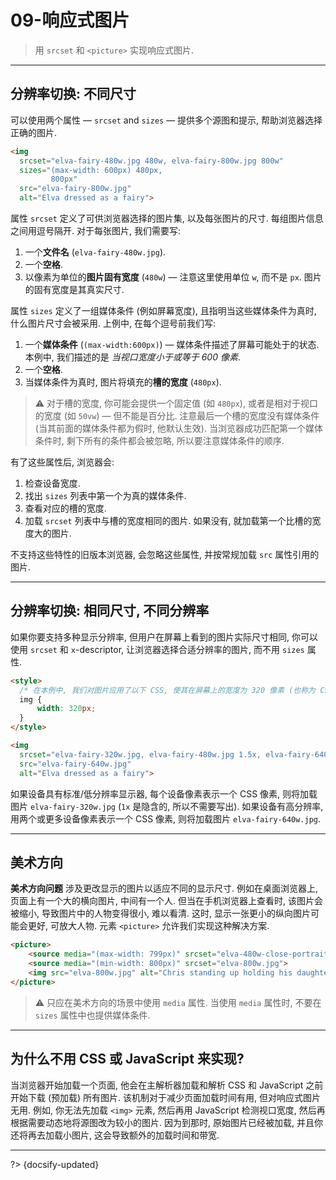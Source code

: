 # 09-响应式图片

> 用 `srcset` 和 `<picture>` 实现响应式图片.

---

## 分辨率切换: 不同尺寸

可以使用两个属性 — `srcset` and `sizes` — 提供多个源图和提示, 帮助浏览器选择正确的图片.

```html
<img
  srcset="elva-fairy-480w.jpg 480w, elva-fairy-800w.jpg 800w"
  sizes="(max-width: 600px) 480px,
         800px"
  src="elva-fairy-800w.jpg"
  alt="Elva dressed as a fairy">
```

属性 `srcset` 定义了可供浏览器选择的图片集, 以及每张图片的尺寸. 每组图片信息之间用逗号隔开. 对于每张图片, 我们需要写:

1. 一个**文件名** (`elva-fairy-480w.jpg`).
2. 一个**空格**.
3. 以像素为单位的**图片固有宽度** (`480w`) — 注意这里使用单位 `w`, 而不是 `px`. 图片的固有宽度是其真实尺寸.

属性 `sizes` 定义了一组媒体条件 (例如屏幕宽度), 且指明当这些媒体条件为真时, 什么图片尺寸会被采用. 上例中, 在每个逗号前我们写:

1. 一个**媒体条件** (`(max-width:600px)`) — 媒体条件描述了屏幕可能处于的状态. 本例中, 我们描述的是 *当视口宽度小于或等于 600 像素*.
2. 一个**空格**.
3. 当媒体条件为真时, 图片将填充的**槽的宽度** (`480px`).

> ⚠️ 对于槽的宽度, 你可能会提供一个固定值 (如 `480px`), 或者是相对于视口的宽度 (如 `50vw`) — 但不能是百分比. 注意最后一个槽的宽度没有媒体条件 (当其前面的媒体条件都为假时, 他默认生效). 当浏览器成功匹配第一个媒体条件时, 剩下所有的条件都会被忽略, 所以要注意媒体条件的顺序.

有了这些属性后, 浏览器会:

1. 检查设备宽度.
2. 找出 `sizes` 列表中第一个为真的媒体条件.
3. 查看对应的槽的宽度.
4. 加载 `srcset` 列表中与槽的宽度相同的图片. 如果没有, 就加载第一个比槽的宽度大的图片.

不支持这些特性的旧版本浏览器, 会忽略这些属性, 并按常规加载 `src` 属性引用的图片.

---

## 分辨率切换: 相同尺寸, 不同分辨率

如果你要支持多种显示分辨率, 但用户在屏幕上看到的图片实际尺寸相同, 你可以使用 `srcset` 和 `x`-descriptor, 让浏览器选择合适分辨率的图片, 而不用 `sizes` 属性.

```html
<style>
  /* 在本例中, 我们对图片应用了以下 CSS, 使其在屏幕上的宽度为 320 像素 (也称为 CSS 像素) */
  img {
      width: 320px;
  }
</style>

<img
  srcset="elva-fairy-320w.jpg, elva-fairy-480w.jpg 1.5x, elva-fairy-640w.jpg 2x"
  src="elva-fairy-640w.jpg"
  alt="Elva dressed as a fairy">
```

如果设备具有标准/低分辨率显示器, 每个设备像素表示一个 CSS 像素, 则将加载图片 `elva-fairy-320w.jpg` (`1x` 是隐含的, 所以不需要写出). 如果设备有高分辨率, 用两个或更多设备像素表示一个 CSS 像素, 则将加载图片 `elva-fairy-640w.jpg`.

---

## 美术方向

**美术方向问题** 涉及更改显示的图片以适应不同的显示尺寸. 例如在桌面浏览器上, 页面上有一个大的横向图片, 中间有一个人. 但当在手机浏览器上查看时, 该图片会被缩小, 导致图片中的人物变得很小, 难以看清. 这时, 显示一张更小的纵向图片可能会更好, 可放大人物. 元素 `<picture>` 允许我们实现这种解决方案.

```html
<picture>
    <source media="(max-width: 799px)" srcset="elva-480w-close-portrait.jpg">
    <source media="(min-width: 800px)" srcset="elva-800w.jpg">
    <img src="elva-800w.jpg" alt="Chris standing up holding his daughter Elva">
</picture>
```

> ⚠️ 只应在美术方向的场景中使用 `media` 属性. 当使用 `media` 属性时, 不要在 `sizes` 属性中也提供媒体条件.

---

## 为什么不用 CSS 或 JavaScript 来实现?

当浏览器开始加载一个页面, 他会在主解析器加载和解析 CSS 和 JavaScript 之前开始下载 (预加载) 所有图片. 该机制对于减少页面加载时间有用, 但对响应式图片无用. 例如, 你无法先加载 `<img>` 元素, 然后再用 JavaScript 检测视口宽度, 然后再根据需要动态地将源图改为较小的图片. 因为到那时, 原始图片已经被加载, 并且你还将再去加载小图片, 这会导致额外的加载时间和带宽.

---

?> {docsify-updated}
